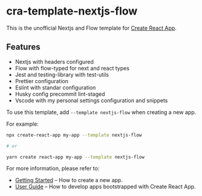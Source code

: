 # cra-template-nextjs-flow

This is the unofficial Nextjs and Flow template for [Create React App](https://github.com/facebook/create-react-app).

## Features

- Nextjs with headers configured
- Flow with flow-typed for next and react types
- Jest and testing-library with test-utils
- Prettier configuration
- Eslint with standar configuration
- Husky config precommit lint-staged
- Vscode with my personal settings configuration and snippets

To use this template, add `--template nextjs-flow` when creating a new app.

For example:

```sh
npx create-react-app my-app --template nextjs-flow

# or

yarn create react-app my-app --template nextjs-flow
```

For more information, please refer to:

- [Getting Started](https://create-react-app.dev/docs/getting-started) – How to create a new app.
- [User Guide](https://create-react-app.dev) – How to develop apps bootstrapped with Create React App.
